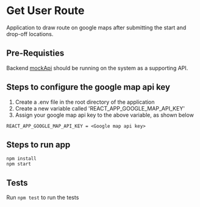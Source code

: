 # Get User Route

Application to draw route on google maps after submitting the start and drop-off locations.

## Pre-Requisties

Backend [mockApi](https://github.com/lalamove/challenge/tree/master/mockApi) should be running on the system as a supporting API.

## Steps to configure the google map api key

1) Create a .env file in the root directory of the application
2) Create a new variable called 'REACT_APP_GOOGLE_MAP_API_KEY'
3) Assign your google map api key to the above variable, as shown below

```
REACT_APP_GOOGLE_MAP_API_KEY = <Google map api key>
```

## Steps to run app

```
npm install
npm start
```

## Tests

Run `npm test` to run the tests
